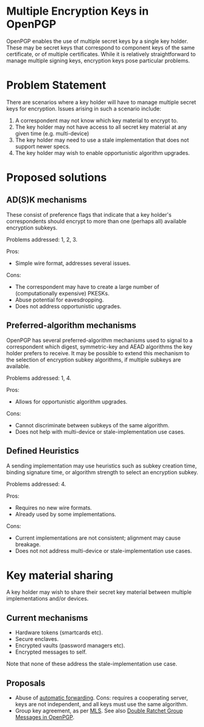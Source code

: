 # Multiple Encryption Keys in OpenPGP

OpenPGP enables the use of multiple secret keys by a single key holder.
These may be secret keys that correspond to component keys of the same certificate, or of multiple certificates.
While it is relatively straightforward to manage multiple signing keys, encryption keys pose particular problems.

# Problem Statement

There are scenarios where a key holder will have to manage multiple secret keys for encryption.
Issues arising in such a scenario include:

1. A correspondent may not know which key material to encrypt to.
2. The key holder may not have access to all secret key material at any given time (e.g. multi-device)
3. The key holder may need to use a stale implementation that does not support newer specs.
4. The key holder may wish to enable opportunistic algorithm upgrades.

# Proposed solutions

## AD(S)K mechanisms

These consist of preference flags that indicate that a key holder's correspondents should encrypt to more than one (perhaps all) available encryption subkeys.

Problems addressed: 1, 2, 3.

Pros:

* Simple wire format, addresses several issues.

Cons:

* The correspondent may have to create a large number of (computationally expensive) PKESKs.
* Abuse potential for eavesdropping.
* Does not address opportunistic upgrades.

## Preferred-algorithm mechanisms

OpenPGP has several preferred-algorithm mechanisms used to signal to a correspondent which digest, symmetric-key and AEAD algorithms the key holder prefers to receive.
It may be possible to extend this mechanism to the selection of encryption subkey algorithms, if multiple subkeys are available.

Problems addressed: 1, 4.

Pros:

* Allows for opportunistic algorithm upgrades.

Cons:

* Cannot discriminate between subkeys of the same algorithm.
* Does not help with multi-device or stale-implementation use cases.

## Defined Heuristics

A sending implementation may use heuristics such as subkey creation time, binding signature time, or algorithm strength to select an encryption subkey.

Problems addressed: 4.

Pros:

* Requires no new wire formats.
* Already used by some implementations.

Cons:

* Current implementations are not consistent; alignment may cause breakage.
* Does not not address multi-device or stale-implementation use cases.

# Key material sharing

A key holder may wish to share their secret key material between multiple implementations and/or devices.

## Current mechanisms

* Hardware tokens (smartcards etc).
* Secure enclaves.
* Encrypted vaults (password managers etc).
* Encrypted messages to self.

Note that none of these address the stale-implementation use case.

## Proposals

* Abuse of [automatic forwarding](https://datatracker.ietf.org/doc/html/draft-wussler-openpgp-forwarding).
    Cons: requires a cooperating server, keys are not independent, and all keys must use the same algorithm.
* Group key agreement, as per [MLS](https://www.rfc-editor.org/rfc/rfc9420.html).
    See also [Double Ratchet Group Messages in OpenPGP](ratchet-groups.html).
